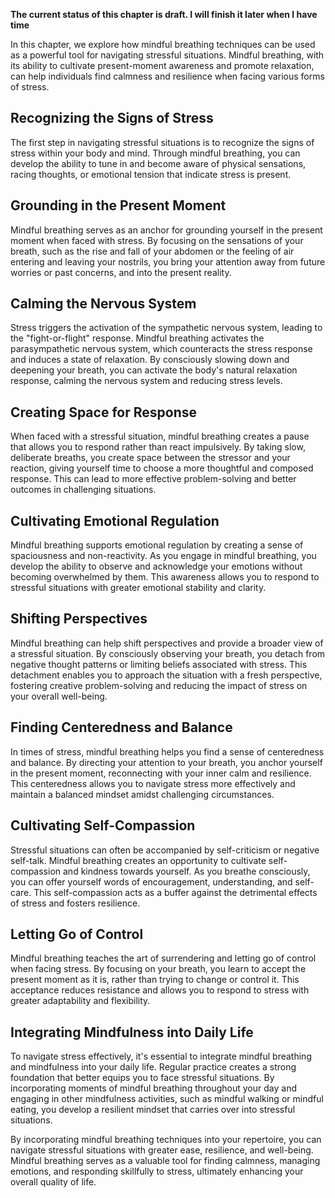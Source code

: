 **The current status of this chapter is draft. I will finish it later when I have time**

In this chapter, we explore how mindful breathing techniques can be used as a powerful tool for navigating stressful situations. Mindful breathing, with its ability to cultivate present-moment awareness and promote relaxation, can help individuals find calmness and resilience when facing various forms of stress.

Recognizing the Signs of Stress
-------------------------------

The first step in navigating stressful situations is to recognize the signs of stress within your body and mind. Through mindful breathing, you can develop the ability to tune in and become aware of physical sensations, racing thoughts, or emotional tension that indicate stress is present.

Grounding in the Present Moment
-------------------------------

Mindful breathing serves as an anchor for grounding yourself in the present moment when faced with stress. By focusing on the sensations of your breath, such as the rise and fall of your abdomen or the feeling of air entering and leaving your nostrils, you bring your attention away from future worries or past concerns, and into the present reality.

Calming the Nervous System
--------------------------

Stress triggers the activation of the sympathetic nervous system, leading to the "fight-or-flight" response. Mindful breathing activates the parasympathetic nervous system, which counteracts the stress response and induces a state of relaxation. By consciously slowing down and deepening your breath, you can activate the body's natural relaxation response, calming the nervous system and reducing stress levels.

Creating Space for Response
---------------------------

When faced with a stressful situation, mindful breathing creates a pause that allows you to respond rather than react impulsively. By taking slow, deliberate breaths, you create space between the stressor and your reaction, giving yourself time to choose a more thoughtful and composed response. This can lead to more effective problem-solving and better outcomes in challenging situations.

Cultivating Emotional Regulation
--------------------------------

Mindful breathing supports emotional regulation by creating a sense of spaciousness and non-reactivity. As you engage in mindful breathing, you develop the ability to observe and acknowledge your emotions without becoming overwhelmed by them. This awareness allows you to respond to stressful situations with greater emotional stability and clarity.

Shifting Perspectives
---------------------

Mindful breathing can help shift perspectives and provide a broader view of a stressful situation. By consciously observing your breath, you detach from negative thought patterns or limiting beliefs associated with stress. This detachment enables you to approach the situation with a fresh perspective, fostering creative problem-solving and reducing the impact of stress on your overall well-being.

Finding Centeredness and Balance
--------------------------------

In times of stress, mindful breathing helps you find a sense of centeredness and balance. By directing your attention to your breath, you anchor yourself in the present moment, reconnecting with your inner calm and resilience. This centeredness allows you to navigate stress more effectively and maintain a balanced mindset amidst challenging circumstances.

Cultivating Self-Compassion
---------------------------

Stressful situations can often be accompanied by self-criticism or negative self-talk. Mindful breathing creates an opportunity to cultivate self-compassion and kindness towards yourself. As you breathe consciously, you can offer yourself words of encouragement, understanding, and self-care. This self-compassion acts as a buffer against the detrimental effects of stress and fosters resilience.

Letting Go of Control
---------------------

Mindful breathing teaches the art of surrendering and letting go of control when facing stress. By focusing on your breath, you learn to accept the present moment as it is, rather than trying to change or control it. This acceptance reduces resistance and allows you to respond to stress with greater adaptability and flexibility.

Integrating Mindfulness into Daily Life
---------------------------------------

To navigate stress effectively, it's essential to integrate mindful breathing and mindfulness into your daily life. Regular practice creates a strong foundation that better equips you to face stressful situations. By incorporating moments of mindful breathing throughout your day and engaging in other mindfulness activities, such as mindful walking or mindful eating, you develop a resilient mindset that carries over into stressful situations.

By incorporating mindful breathing techniques into your repertoire, you can navigate stressful situations with greater ease, resilience, and well-being. Mindful breathing serves as a valuable tool for finding calmness, managing emotions, and responding skillfully to stress, ultimately enhancing your overall quality of life.
